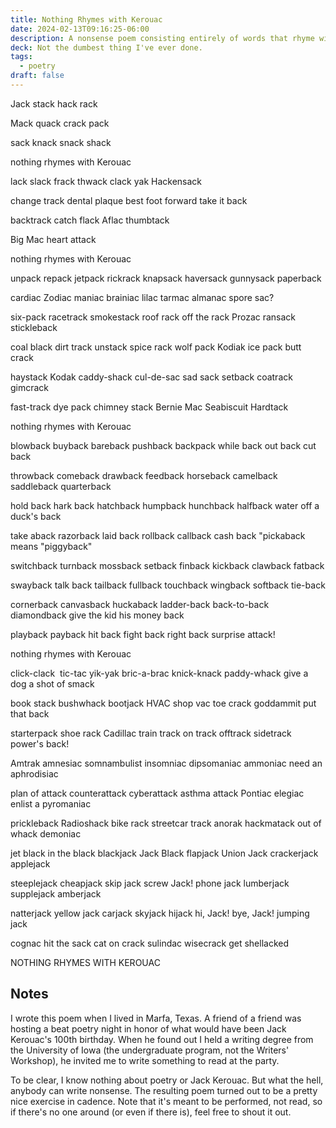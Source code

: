 ```yaml
---
title: Nothing Rhymes with Kerouac
date: 2024-02-13T09:16:25-06:00
description: A nonsense poem consisting entirely of words that rhyme with Kerouac.
deck: Not the dumbest thing I've ever done.
tags:
  - poetry
draft: false
---
```


Jack
stack
hack
rack

Mack
quack
crack
pack

sack
knack
snack
shack

nothing rhymes with Kerouac

lack slack
frack thwack
clack yak
Hackensack

change track
dental plaque
best foot forward
take it back

backtrack
catch flack
Aflac
thumbtack

Big Mac
heart attack

nothing rhymes with Kerouac

unpack repack
jetpack rickrack
knapsack haversack
gunnysack paperback

cardiac Zodiac
maniac brainiac
lilac tarmac
almanac spore sac?

six-pack racetrack
smokestack roof rack
off the rack Prozac
ransack stickleback

coal black dirt track
unstack spice rack
wolf pack Kodiak
ice pack butt crack

haystack Kodak
caddy-shack cul-de-sac
sad sack setback
coatrack gimcrack

fast-track dye pack
chimney stack Bernie Mac
Seabiscuit Hardtack

nothing rhymes with Kerouac

blowback buyback
bareback pushback
backpack while back
out back cut back

throwback comeback
drawback feedback
horseback camelback
saddleback quarterback

hold back hark back
hatchback humpback
hunchback halfback
water off a duck's back

take aback razorback
laid back rollback
callback cash back
"pickaback means "piggyback"

switchback turnback
mossback setback
finback kickback
clawback fatback

swayback talk back
tailback fullback
touchback wingback
softback tie-back

cornerback canvasback
huckaback ladder-back
back-to-back diamondback
give the kid his money back
  
playback payback
hit back fight back
right back surprise attack!

nothing rhymes with Kerouac

click-clack  tic-tac
yik-yak bric-a-brac
knick-knack paddy-whack
give a dog a shot of smack

book stack bushwhack
bootjack HVAC
shop vac toe crack
goddammit put that back

starterpack shoe rack
Cadillac train track
on track offtrack
sidetrack power's back!

Amtrak amnesiac
somnambulist insomniac
dipsomaniac ammoniac
need an aphrodisiac

plan of attack counterattack
cyberattack asthma attack
Pontiac elegiac
enlist a pyromaniac

prickleback Radioshack
bike rack streetcar track
anorak hackmatack
out of whack demoniac

jet black in the black
blackjack Jack Black
flapjack Union Jack
crackerjack applejack

steeplejack cheapjack
skip jack screw Jack!
phone jack lumberjack
supplejack amberjack

natterjack yellow jack
carjack skyjack
hijack hi, Jack!
bye, Jack! jumping jack

cognac hit the sack
cat on crack sulindac
wisecrack get shellacked

NOTHING RHYMES WITH KEROUAC

## Notes

I wrote this poem when I lived in Marfa, Texas. A friend of a friend was hosting a beat poetry night in honor of what would have been Jack Kerouac's 100th birthday. When he found out I held a writing degree from the University of Iowa (the undergraduate program, not the Writers' Workshop), he invited me to write something to read at the party.

To be clear, I know nothing about poetry or Jack Kerouac. But what the hell, anybody can write nonsense. The resulting poem turned out to be a pretty nice exercise in cadence. Note that it's meant to be performed, not read, so if there's no one around (or even if there is), feel free to shout it out.
